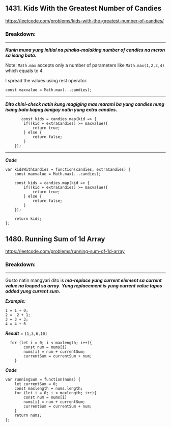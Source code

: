 ## 1431. Kids With the Greatest Number of Candies

https://leetcode.com/problems/kids-with-the-greatest-number-of-candies/

### Breakdown:
---
***Kunin muna yung initial na pinaka-malaking number of candies na meron sa isang bata.***

Note: `Math.max` accepts only a number of parameters like `Math.max(1,2,3,4)` which equals to 4.

I spread the values using rest operator.

    const maxvalue = Math.max(...candies);

---

***Dito chini-check natin kung magiging mas marami ba yung candies nung isang bata kapag binigay natin yung extra candies.***

           const kids = candies.map(kid => {
            if((kid + extraCandies) >= maxvalue){
                return true;
            } else {
                return false;
            }
        });


---

***Code***

    var kidsWithCandies = function(candies, extraCandies) {
        const maxvalue = Math.max(...candies);
    
        const kids = candies.map(kid => {
            if((kid + extraCandies) >= maxvalue){
                return true;
            } else {
                return false;
            }
        });
        
        return kids;
    };

## 1480. Running Sum of 1d Array

https://leetcode.com/problems/running-sum-of-1d-array

### Breakdown:
---
Gusto natin mangyari dito is ***ma-replace yung current element sa current value na looped sa array***. ***Yung replacement is yung current value tapos added yung current sum.***

***Example:***

    1 = 1 + 0;
    2 =  2 + 1;
    3 = 3 + 3;
    4 = 4 + 6

***Result*** = `[1,3,6,10]`


      for (let i = 0; i < maxlength; i++){
            const num = nums[i]
            nums[i] = num + currentSum;
            currentSum = currentSum + num;
        }


***Code***

    var runningSum = function(nums) {
        let currentSum = 0;
        const maxlength = nums.length;
        for (let i = 0; i < maxlength; i++){
            const num = nums[i]
            nums[i] = num + currentSum;
            currentSum = currentSum + num;
        }
        return nums;
    };
